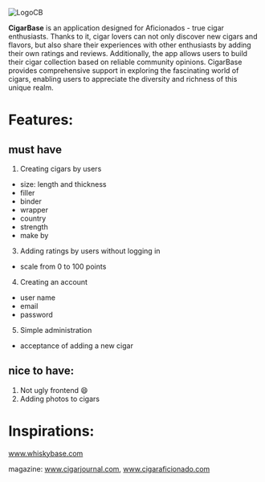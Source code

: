 ![LogoCB](https://github.com/pregula/cigarbase/assets/34336366/fa39ce95-6e53-4f80-ae61-2d20435fe0b2)

**CigarBase** is an application designed for Aficionados - true cigar enthusiasts. Thanks to it, cigar lovers can not only discover new cigars and flavors, but also share their experiences with other enthusiasts by adding their own ratings and reviews. Additionally, the app allows users to build their cigar collection based on reliable community opinions. CigarBase provides comprehensive support in exploring the fascinating world of cigars, enabling users to appreciate the diversity and richness of this unique realm.

# Features:
## must have
1. Creating cigars by users
  - size: length and thickness
  - filler
  - binder
  - wrapper
  - country
  - strength
  - make by
3. Adding ratings by users without logging in
  - scale from 0 to 100 points
4. Creating an account
  - user name
  - email
  - password
5. Simple administration
  - acceptance of adding a new cigar
## nice to have:
1. Not ugly frontend :smile:
2. Adding photos to cigars


# Inspirations:
www.whiskybase.com

magazine: www.cigarjournal.com, www.cigaraficionado.com
